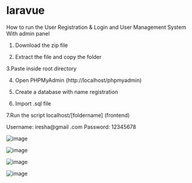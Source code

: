 # laravue

How to run the User Registration & Login and User Management System With admin panel 

1. Download the  zip file

2. Extract the file and copy the folder

3.Paste inside root directory

4. Open PHPMyAdmin (http://localhost/phpmyadmin)

5. Create a database with name registration

6. Import .sql file

7.Run the script localhost/[foldername] (frontend)


Username: iresha@gmail .com
Password: 12345678



![image](https://user-images.githubusercontent.com/73767984/164322779-6e674c92-b370-417b-9545-23abf7f6d5c1.png)


![image](https://user-images.githubusercontent.com/73767984/164322854-3a9ecd52-db19-4fb8-8ac2-86a69f92991a.png)



![image](https://user-images.githubusercontent.com/73767984/164322971-030453df-7bc9-472e-bfeb-90d66c80f1e5.png)




![image](https://user-images.githubusercontent.com/73767984/164323086-0d7b51bd-d59f-42b2-9ab0-82d37ac5e324.png)

